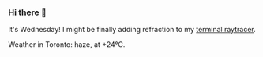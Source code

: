 ### Hi there :wave:

It's Wednesday! I might be finally adding refraction to my [terminal raytracer](https://github.com/bewuethr/bash-raytracer).

Weather in Toronto: haze, at +24°C.
